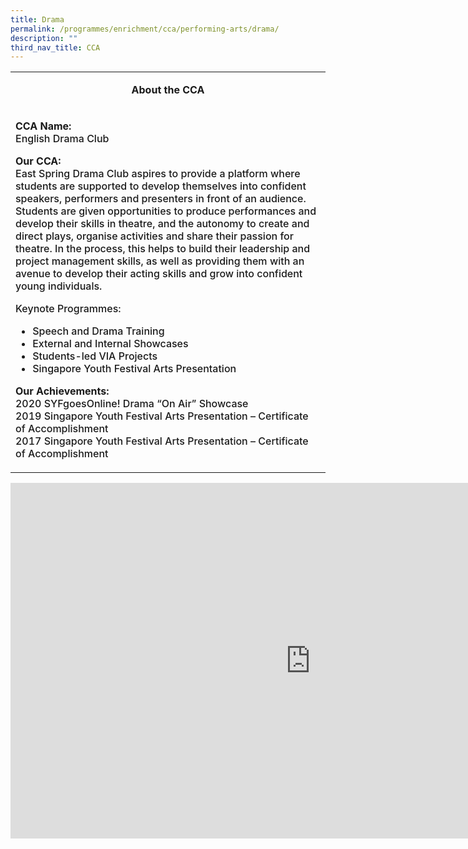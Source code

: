 ```yaml
---
title: Drama
permalink: /programmes/enrichment/cca/performing-arts/drama/
description: ""
third_nav_title: CCA
---
```

<table style="font-weight: 500;">
<tbody>
<tr>
<td width="590">
<p style="font-weight: 500; text-align: center;"><strong>About the CCA</strong></p>
</td>
</tr>
<tr>
<td width="590">
<p><strong>CCA Name:<br></strong>English Drama Club</p>
<p><strong>Our CCA:<br></strong>East Spring Drama Club aspires to provide a platform where students are supported to develop themselves into confident speakers, performers and presenters in front of an audience. Students are given opportunities to produce performances and develop their skills in theatre, and the autonomy to create and direct plays, organise activities and share their passion for theatre. In the process, this helps to build their leadership and project management skills, as well as providing them with an avenue to develop their acting skills and grow into confident young individuals.</p>
<p>Keynote Programmes:</p>
<ul>
<li>Speech and Drama Training</li>
<li>External and Internal Showcases</li>
<li>Students-led VIA Projects</li>
<li>Singapore Youth Festival Arts Presentation</li>
</ul>
<p><strong>Our Achievements:<br></strong>2020 SYFgoesOnline! Drama “On Air” Showcase<br>2019 Singapore Youth Festival Arts Presentation – Certificate of Accomplishment<br>2017 Singapore Youth Festival Arts Presentation – Certificate of Accomplishment</p>
</td>
</tr>
</tbody>
</table>
<iframe src="https://docs.google.com/presentation/d/e/2PACX-1vQVFpq-q3TZOzAs9Vc0RHkWqmEMJYq9rWo0EQGNDfjRnIu7TGH0pG2m0C0mWqKeksVDmUSXcpnUxbH_/embed?start=false&amp;loop=false&amp;delayms=10000" frameborder="0" width="960" height="569" allowfullscreen="true"></iframe>